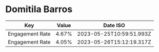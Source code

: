 # Domitila Barros

| Key             | Value | Date ISO                 |
| --------------- | ----- | ------------------------ |
| Engagement Rate | 4.67% | 2023-05-25T10:59:51.993Z |
| Engagement Rate | 4.05% | 2023-05-26T15:12:19.317Z |